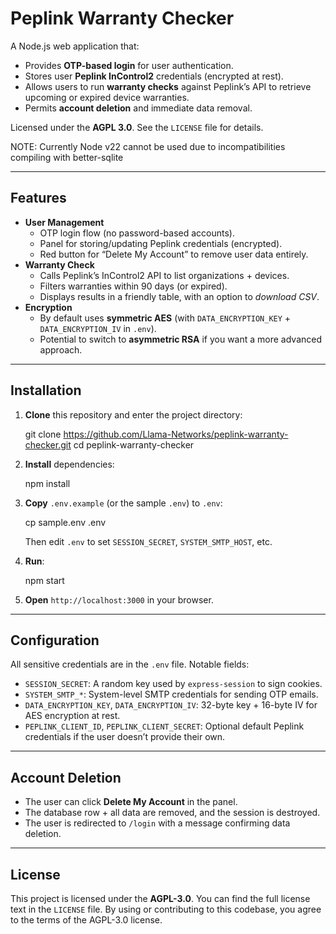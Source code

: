 
Peplink Warranty Checker
========================

A Node.js web application that:

*   Provides **OTP-based login** for user authentication.
*   Stores user **Peplink InControl2** credentials (encrypted at rest). 
*   Allows users to run **warranty checks** against Peplink’s API to retrieve upcoming or expired device warranties.
*   Permits **account deletion** and immediate data removal.

Licensed under the **AGPL 3.0**. See the `LICENSE` file for details.

NOTE: Currently Node v22 cannot be used due to incompatibilities compiling with better-sqlite

* * *

Features
--------

*   **User Management**
    *   OTP login flow (no password-based accounts).
    *   Panel for storing/updating Peplink credentials (encrypted).
    *   Red button for “Delete My Account” to remove user data entirely.
*   **Warranty Check**
    *   Calls Peplink’s InControl2 API to list organizations + devices.
    *   Filters warranties within 90 days (or expired).
    *   Displays results in a friendly table, with an option to _download CSV_.
*   **Encryption**
    *   By default uses **symmetric AES** (with `DATA_ENCRYPTION_KEY` + `DATA_ENCRYPTION_IV` in `.env`).
    *   Potential to switch to **asymmetric RSA** if you want a more advanced approach.

* * *

Installation
------------

1.  **Clone** this repository and enter the project directory:
    
    git clone https://github.com/Llama-Networks/peplink-warranty-checker.git
    cd peplink-warranty-checker
          
    
2.  **Install** dependencies:
    
    npm install
          
    
3.  **Copy** `.env.example` (or the sample `.env`) to `.env`:
    
    cp sample.env .env
          
    
    Then edit `.env` to set `SESSION_SECRET`, `SYSTEM_SMTP_HOST`, etc.
    
4.  **Run**:
    
    npm start
          
    
5.  **Open** `http://localhost:3000` in your browser.
    

* * *

Configuration
-------------

All sensitive credentials are in the `.env` file. Notable fields:

*   `SESSION_SECRET`: A random key used by `express-session` to sign cookies.
*   `SYSTEM_SMTP_*`: System-level SMTP credentials for sending OTP emails.
*   `DATA_ENCRYPTION_KEY`, `DATA_ENCRYPTION_IV`: 32-byte key + 16-byte IV for AES encryption at rest.
*   `PEPLINK_CLIENT_ID`, `PEPLINK_CLIENT_SECRET`: Optional default Peplink credentials if the user doesn’t provide their own.

* * *

Account Deletion
----------------

*   The user can click **Delete My Account** in the panel.
*   The database row + all data are removed, and the session is destroyed.
*   The user is redirected to `/login` with a message confirming data deletion.

* * *

License
-------

This project is licensed under the **AGPL-3.0**. You can find the full license text in the `LICENSE` file. By using or contributing to this codebase, you agree to the terms of the AGPL-3.0 license.
